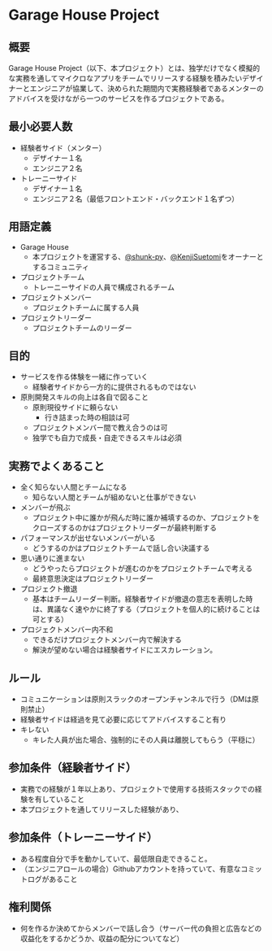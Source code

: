 # Garage House Project

## 概要
Garage House Project（以下、本プロジェクト）とは、独学だけでなく模擬的な実務を通してマイクロなアプリをチームでリリースする経験を積みたいデザイナーとエンジニアが協業して、決められた期間内で実務経験者であるメンターのアドバイスを受けながら一つのサービスを作るプロジェクトである。

## 最小必要人数
- 経験者サイド（メンター）
  - デザイナー１名
  - エンジニア２名
- トレーニーサイド
  - デザイナー１名
  - エンジニア２名（最低フロントエンド・バックエンド１名ずつ）

## 用語定義
- Garage House
  - 本プロジェクトを運営する、[@shunk-py](https://github.com/shunk-py)、[@KenjiSuetomi](https://github.com/KenjiSuetomi)をオーナーとするコミュニティ
- プロジェクトチーム
  - トレーニーサイドの人員で構成されるチーム
- プロジェクトメンバー
  - プロジェクトチームに属する人員
- プロジェクトリーダー
  - プロジェクトチームのリーダー

## 目的
- サービスを作る体験を一緒に作っていく
  - 経験者サイドから一方的に提供されるものではない
- 原則開発スキルの向上は各自で図ること
  - 原則現役サイドに頼らない
    - 行き詰まった時の相談は可
  - プロジェクトメンバー間で教え合うのは可
  - 独学でも自力で成長・自走できるスキルは必須

## 実務でよくあること
- 全く知らない人間とチームになる
  - 知らない人間とチームが組めないと仕事ができない
- メンバーが飛ぶ
  - プロジェクト中に誰かが飛んだ時に誰か補填するのか、プロジェクトをクローズするのかはプロジェクトリーダーが最終判断する
- パフォーマンスが出せないメンバーがいる
  - どうするのかはプロジェクトチームで話し合い決議する
- 思い通りに進まない
  - どうやったらプロジェクトが進むのかをプロジェクトチームで考える
  - 最終意思決定はプロジェクトリーダー
- プロジェクト撤退
  - 基本はチームリーダー判断。経験者サイドが撤退の意志を表明した時は、異議なく速やかに終了する（プロジェクトを個人的に続けることは可とする）
- プロジェクトメンバー内不和
  - できるだけプロジェクトメンバー内で解決する
  - 解決が望めない場合は経験者サイドにエスカレーション。

## ルール
- コミュニケーションは原則スラックのオープンチャンネルで行う（DMは原則禁止）
- 経験者サイドは経過を見て必要に応じてアドバイスすること有り
- キレない
  - キレた人員が出た場合、強制的にその人員は離脱してもらう（平穏に）

## 参加条件（経験者サイド）
- 実務での経験が１年以上あり、プロジェクトで使用する技術スタックでの経験を有していること
- 本プロジェクトを通してリリースした経験があり、

## 参加条件（トレーニーサイド）
- ある程度自分で手を動かしていて、最低限自走できること。
- （エンジニアロールの場合）Githubアカウントを持っていて、有意なコミットログがあること

## 権利関係
- 何を作るか決めてからメンバーで話し合う（サーバー代の負担と広告などの収益化をするかどうか、収益の配分についてなど）


